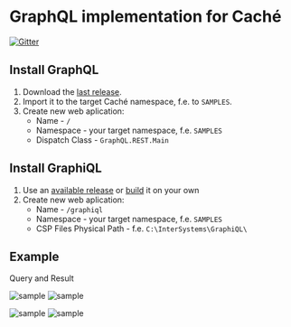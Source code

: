 # GraphQL implementation for Caché


[![Gitter](https://img.shields.io/badge/chat-on%20telegram-blue.svg)](https://t.me/joinchat/FoZ4M0Gl5vGiZ-e0HvFOUQ)


## Install GraphQL
1) Download the [last release](https://github.com/intersystems-ru/GraphQL/releases).
2) Import it to the target Caché namespace, f.e. to `SAMPLES`.
3) Create new web aplication:
    - Name - `/`
    - Namespace - your target namespace, f.e. `SAMPLES`
    - Dispatch Class - `GraphQL.REST.Main`


## Install GraphiQL
1) Use an [available release](https://github.com/intersystems-ru/GraphQL/releases) or [build](https://github.com/graphql/graphiql) it on your own
2) Create new web aplication:
    - Name - `/graphiql`
    - Namespace - your target namespace, f.e. `SAMPLES`
    - CSP Files Physical Path - f.e. `C:\InterSystems\GraphiQL\`
## Example
Query and Result

![sample](https://pp.userapi.com/c837337/v837337052/61752/mXbbCHhBl9M.jpg)     ![sample](https://pp.userapi.com/c837337/v837337052/6173c/6elLjldPiRA.jpg) 

![sample](https://pp.userapi.com/c837337/v837337052/61761/vPCZvIXgcJk.jpg)     ![sample](https://pp.userapi.com/c837337/v837337052/6174b/Zd2000W64HI.jpg) 


